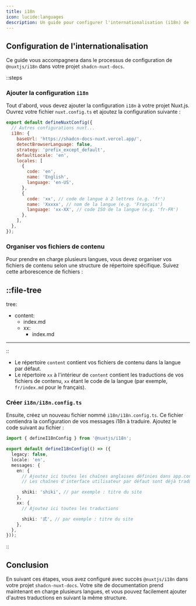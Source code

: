 ```yaml
---
title: i18n
icon: lucide:languages
description: Un guide pour configurer l'internationalisation (i18n) de votre shadcn-nuxt-docs
---
```


## Configuration de l'internationalisation

Ce guide vous accompagnera dans le processus de configuration de `@nuxtjs/i18n` dans votre projet `shadcn-nuxt-docs`.

::steps
### Ajouter la configuration `i18n`

Tout d'abord, vous devez ajouter la configuration `i18n` à votre projet Nuxt.js. Ouvrez votre fichier `nuxt.config.ts` et ajoutez la configuration suivante :

```javascript
export default defineNuxtConfig({
  // Autres configurations nuxt...
  i18n: {
    baseUrl: 'https://shadcn-docs-nuxt.vercel.app/',
    detectBrowserLanguage: false,
    strategy: 'prefix_except_default',
    defaultLocale: 'en',
    locales: [
      {
        code: 'en',
        name: 'English',
        language: 'en-US',
      },
      {
        code: 'xx', // code de langue à 2 lettres (e.g. 'fr')
        name: 'Xxxxx', // nom de la langue (e.g. 'Français')
        language: 'xx-XX', // code ISO de la langue (e.g. 'fr-FR')
      },
    ],
  },
});
```

### Organiser vos fichiers de contenu

Pour prendre en charge plusieurs langues, vous devez organiser vos fichiers de contenu selon une structure de répertoire spécifique. Suivez cette arborescence de fichiers :

::file-tree
---
tree:
  - content:
    - index.md
    - xx:
      - index.md
---
::

- Le répertoire `content` contient vos fichiers de contenu dans la langue par défaut.
- Le répertoire `xx` à l'intérieur de `content` contient les traductions de vos fichiers de contenu, `xx` étant le code de la langue (par exemple, `fr/index.md` pour le français).

### Créer `i18n/i18n.config.ts`

Ensuite, créez un nouveau fichier nommé `i18n/i18n.config.ts`. Ce fichier contiendra la configuration de vos messages i18n à traduire. Ajoutez le code suivant au fichier :

```typescript
import { defineI18nConfig } from '@nuxtjs/i18n';

export default defineI18nConfig(() => ({
  legacy: false,
  locale: 'en',
  messages: {
    en: {
      // Ajoutez ici toutes les chaînes anglaises définies dans app.config.ts, par exemple les titres dans header.nav ou toc.title
      // Les chaînes d'interface utilisateur par défaut sont déjà traduites prêtes à l'emploi

      shiki: 'shiki', // par exemple : titre du site
    },
    xx: {
      // Ajoutez ici toutes les traductions

      shiki: '式', // par exemple : titre du site
    },
  },
}));
```
::

## Conclusion

En suivant ces étapes, vous avez configuré avec succès `@nuxtjs/i18n` dans votre projet `shadcn-nuxt-docs`. Votre site de documentation prend maintenant en charge plusieurs langues, et vous pouvez facilement ajouter d'autres traductions en suivant la même structure.
